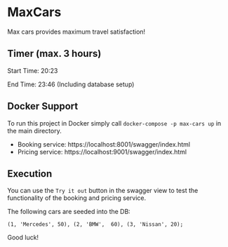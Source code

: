 # MaxCars
Max cars provides maximum travel satisfaction!

## Timer (max. 3 hours)
Start Time: 20:23

End Time: 23:46 (Including database setup)

## Docker Support
To run this project in Docker simply call `docker-compose -p max-cars up` in the main directory.

* Booking service: https://localhost:8001/swagger/index.html
* Pricing service: https://localhost:9001/swagger/index.html

## Execution
You can use the `Try it out` button in the swagger view to test the functionality of the booking
and pricing service.

The following cars are seeded into the DB:

`
(1, 'Mercedes', 50),
(2, 'BMW',  60),
(3, 'Nissan', 20);
`

Good luck!